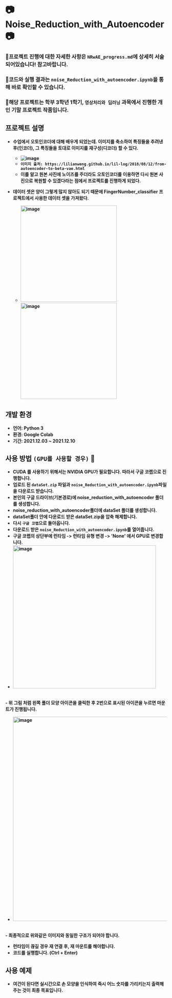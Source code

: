 # 📷 <b>Noise_Reduction_with_Autoencoder📷
### 👀프로젝트 진행에 대한 자세한 사항은 `NRwAE_progress.md`에 상세히 서술되어있습니다! 참고바랍니다.
### 👀코드와 실행 결과는 `noise_Reduction_with_autoencoder.ipynb`을 통해 바로 확인할 수 있습니다.
### 👀해당 프로젝트는 학부 3학년 1학기, `영상처리와 딥러닝` 과목에서 진행한 개인 기말 프로젝트 작품입니다.
  
## <b>프로젝트 설명
- 수업에서 오토인코더에 대해 배우게 되었는데. 이미지를 축소하여 특징들을 추려낸 후(인코더), 그 특징들을 토대로 이미지를 재구성(디코더) 할 수 있다.
  - ![image](https://user-images.githubusercontent.com/46768743/145661933-190ca233-a0b6-4335-8933-0d56689f2c1c.png)
  - `이미지 출처: https://lilianweng.github.io/lil-log/2018/08/12/from-autoencoder-to-beta-vae.html`
  - 이를 알고 원본 사진에 노이즈를 주더라도 오토인코더를 이용하면 다시 원본 사진으로 복원할 수 있겠다라는 점에서 프로젝트를 진행하게 되었다.
  
- 데이터 셋은 양이 그렇게 많지 않아도 되기 때문에 FingerNumber_classifier 프로젝트에서 사용한 데이터 셋을 가져왔다.
  - <img width="300" alt="image" src="https://user-images.githubusercontent.com/46768743/142755240-0e1a3570-e740-434a-b3e5-99a1cc9eb99d.png"> <img width="300" alt="image" src="https://user-images.githubusercontent.com/46768743/142755325-8dd0e747-12f8-4458-96fc-36a9dde59f0c.png">
  
## <b>개발 환경
- 언어: Python 3
- 환경: Google Colab
- 기간: 2021.12.03 ~ 2021.12.10

## <b>사용 방법 `(GPU를 사용할 경우)` 📖
  - CUDA 를 사용하기 위해서는 NVIDIA GPU가 필요합니다. 따라서 구글 코랩으로 진행합니다.
  - 업로드 된 `dataSet.zip` 파일과 `noise_Reduction_with_autoencoder.ipynb`파일을 다운로드 받습니다.
  - 본인의 구글 드라이브(기본경로)에 noise_reduction_with_autoencoder 폴더를 생성합니다.
  - noise_reduction_with_autoencoder폴더에 dataSet 폴더를 생성합니다.
  - dataSet폴더 안에 다운로드 받은 dataSet.zip을 압축 해제합니다.
  - 다시 `구글 코랩`으로 돌아옵니다.
  - 다운로드 받은 `noise_Reduction_with_autoencoder.ipynb`를 열어줍니다.
  - 구글 코랩의 상단부에 런타임 -> 런타임 유형 변경 -> 'None' 에서 GPU로 변경합니다.
  - <img width="446" alt="image" src="https://user-images.githubusercontent.com/46768743/142857000-db20c982-3364-477c-ba89-f8ecfffe595c.png">
  <br> - 위 그림 처럼 왼쪽 폴더 모양 아이콘을 클릭한 후 2번으로 표시된 아이콘을 누르면 마운트가 진행됩니다.
  - <img width="637" alt="image" src="https://user-images.githubusercontent.com/46768743/142857247-61e38577-3dbd-4d37-9abc-82506366e35b.png">
  <br> - 최종적으로 위와같은 이미지와 동일한 구조가 되어야 합니다.
  - 런타임이 끊길 경우 재 연결 후, 재 마운트를 해야합니다.
  - 코드를 실행합니다. (Ctrl + Enter)

  
## <b>사용 예제
- 여건이 된다면 실시간으로 손 모양을 인식하여 즉시 어느 숫자를 가리키는지 출력해주는 것이 최종 목표입니다.
  

